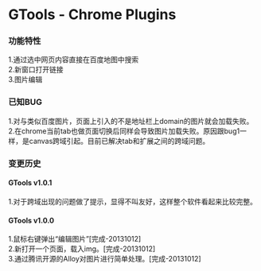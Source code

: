 GTools - Chrome Plugins 
===========================

### 功能特性

1.通过选中网页内容直接在百度地图中搜索   
2.新窗口打开链接   
3.图片编辑   

### 已知BUG
1.对与类似百度图片，页面上引入的不是地址栏上domain的图片就会加载失败。  
2.在chrome当前tab也做页面切换后同样会导致图片加载失败。原因跟bug1一样，是canvas跨域引起。目前已解决tab和扩展之间的跨域问题。  


### 变更历史

#### GTools v1.0.1
1.对于跨域出现的问题做了提示，显得不叫友好，这样整个软件看起来比较完整。

#### GTools v1.0.0
1.鼠标右键弹出“编辑图片”[完成-20131012]   
2.新打开一个页面，载入img。[完成-20131012]   
3.通过腾讯开源的Alloy对图片进行简单处理。[完成-20131012]   
